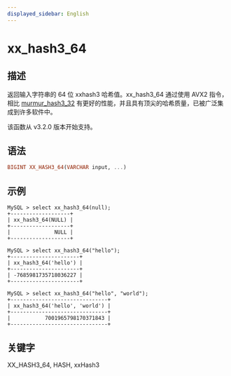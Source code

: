 ```yaml
---
displayed_sidebar: English
---
```


# xx_hash3_64

## 描述

返回输入字符串的 64 位 xxhash3 哈希值。xx_hash3_64 通过使用 AVX2 指令，相比 [murmur_hash3_32](./murmur_hash3_32.md) 有更好的性能，并且具有顶尖的哈希质量，已被广泛集成到许多软件中。

该函数从 v3.2.0 版本开始支持。

## 语法

```Haskell
BIGINT XX_HASH3_64(VARCHAR input, ...)
```

## 示例

```Plain
MySQL > select xx_hash3_64(null);
+-------------------+
| xx_hash3_64(NULL) |
+-------------------+
|              NULL |
+-------------------+

MySQL > select xx_hash3_64("hello");
+----------------------+
| xx_hash3_64('hello') |
+----------------------+
| -7685981735718036227 |
+----------------------+

MySQL > select xx_hash3_64("hello", "world");
+-------------------------------+
| xx_hash3_64('hello', 'world') |
+-------------------------------+
|           7001965798170371843 |
+-------------------------------+
```

## 关键字

XX_HASH3_64, HASH, xxHash3